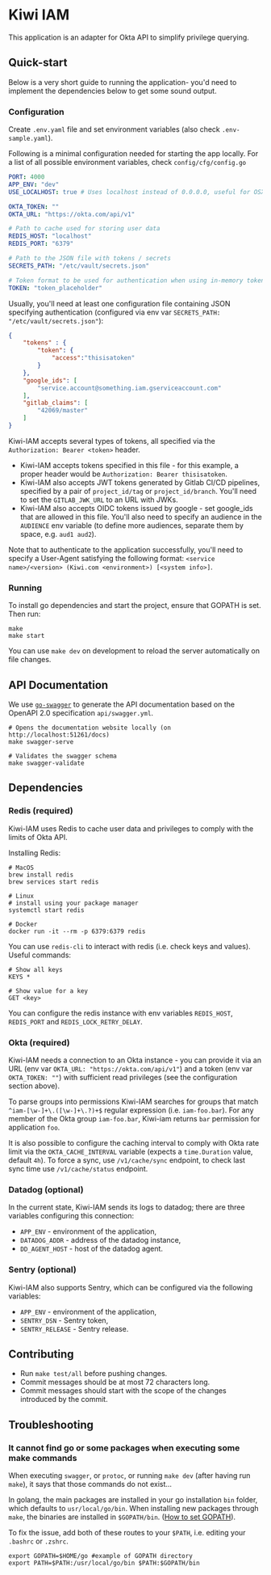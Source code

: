 # Kiwi IAM

This application is an adapter for Okta API to simplify privilege querying. 

## Quick-start

Below is a very short guide to running the application- you'd need to implement the dependencies below to get some sound output.

### Configuration

Create `.env.yaml` file and set environment variables (also check `.env-sample.yaml`).

Following is a minimal configuration needed for starting the app locally. For a list of all possible environment variables, check `config/cfg/config.go`
```yaml
PORT: 4000
APP_ENV: "dev"
USE_LOCALHOST: true # Uses localhost instead of 0.0.0.0, useful for OSX

OKTA_TOKEN: ""
OKTA_URL: "https://okta.com/api/v1"

# Path to cache used for storing user data
REDIS_HOST: "localhost"
REDIS_PORT: "6379"

# Path to the JSON file with tokens / secrets
SECRETS_PATH: "/etc/vault/secrets.json"

# Token format to be used for authentication when using in-memory tokens
TOKEN: "token_placeholder"
```

Usually, you'll need at least one configuration file containing JSON specifying authentication (configured via env var `SECRETS_PATH: "/etc/vault/secrets.json"`):
```json
{
    "tokens" : {
        "token": {
            "access":"thisisatoken"
        }
    },
    "google_ids": [
        "service.account@something.iam.gserviceaccount.com"
    ],
    "gitlab_claims": [
        "42069/master"
    ]
}
```
Kiwi-IAM accepts several types of tokens, all specified via the `Authorization: Bearer <token>` header.

 - Kiwi-IAM accepts tokens specified in this file - for this example, a proper header would be `Authorization: Bearer thisisatoken`.
 - Kiwi-IAM also accepts JWT tokens generated by Gitlab CI/CD pipelines, specified by a pair of `project_id/tag` or `project_id/branch`. You'll need to set the `GITLAB_JWK_URL` to an URL with JWKs.
 - Kiwi-IAM also accepts OIDC tokens issued by google - set google_ids that are allowed in this file. You'll also need to specify an audience in the `AUDIENCE` env variable (to define more audiences, separate them by space, e.g. `aud1 aud2`).

Note that to authenticate to the application successfully, you'll need to specify a User-Agent satisfying the following format: `<service name>/<version> (Kiwi.com <environment>) [<system info>]`.

### Running

To install go dependencies and start the project, ensure that GOPATH is set.
Then run:

```
make
make start
```

You can use `make dev` on development to reload the server automatically on file
changes.

## API Documentation

We use [`go-swagger`](https://github.com/go-swagger/go-swagger) to generate the API documentation based on the OpenAPI 2.0 specification `api/swagger.yml`.

```shell
# Opens the documentation website locally (on http://localhost:51261/docs)
make swagger-serve

# Validates the swagger schema
make swagger-validate
```

## Dependencies

### Redis (required)

Kiwi-IAM uses Redis to cache user data and privileges to comply with the limits of Okta API.

Installing Redis:

```shell
# MacOS
brew install redis
brew services start redis

# Linux
# install using your package manager
systemctl start redis

# Docker
docker run -it --rm -p 6379:6379 redis
```

You can use `redis-cli` to interact with redis (i.e. check keys and values).
Useful commands:

```shell
# Show all keys
KEYS *

# Show value for a key
GET <key>
```

You can configure the redis instance with env variables `REDIS_HOST`, `REDIS_PORT` and `REDIS_LOCK_RETRY_DELAY`.

### Okta (required)

Kiwi-IAM needs a connection to an Okta instance - you can provide it via an URL (env var `OKTA_URL: "https://okta.com/api/v1"`) and a token (env var `OKTA_TOKEN: ""`) with sufficient read privileges (see the configuration section above). 

To parse groups into permissions Kiwi-IAM searches for groups that match `^iam-[\w-]+\.([\w-]+\.?)+$` regular expression (i.e. `iam-foo.bar`). 
For any member of the Okta group `iam-foo.bar`, Kiwi-iam returns `bar` permission for application `foo`.

It is also possible to configure the caching interval to comply with Okta rate limit via the `OKTA_CACHE_INTERVAL` variable (expects a `time.Duration` value, default `4h`). To force a sync, use `/v1/cache/sync` endpoint, to check last sync time use `/v1/cache/status` endpoint.

### Datadog (optional)

In the current state, Kiwi-IAM sends its logs to datadog; there are three variables configuring this connection:
 - `APP_ENV` - environment of the application,
 - `DATADOG_ADDR` - address of the datadog instance,
 - `DD_AGENT_HOST` - host of the datadog agent.

### Sentry (optional)

Kiwi-IAM also supports Sentry, which can be configured via the following variables:
 - `APP_ENV` - environment of the application,
 - `SENTRY_DSN` - Sentry token,
 - `SENTRY_RELEASE` - Sentry release.


## Contributing

- Run `make test/all` before pushing changes.
- Commit messages should be at most 72 characters long.
- Commit messages should start with the scope of the changes introduced by the commit.

## Troubleshooting

### It cannot find go or some packages when executing some make commands

When executing `swagger`, or `protoc`, or running `make dev` (after having run `make`), it says that those commands do not exist...

In golang, the main packages are installed in your go installation `bin` folder, which defaults to `usr/local/go/bin`. When installing new packages through `make`, the binaries are installed in `$GOPATH/bin`. ([How to set GOPATH](https://github.com/golang/go/wiki/SettingGOPATH)).

To fix the issue, add both of these routes to your `$PATH`, i.e. editing your `.bashrc` or `.zshrc`.

```shell
export GOPATH=$HOME/go #example of GOPATH directory
export PATH=$PATH:/usr/local/go/bin $PATH:$GOPATH/bin
```